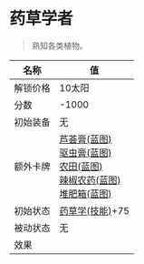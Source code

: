 # 药草学者  
> 熟知各类植物。  
  
名称  |  值  
----  |  ----  
解锁价格  |  10太阳  
分数  |  -1000  
初始装备  |  无  
额外卡牌  |  [芦荟膏(蓝图)](Bp_AloeGel.md)<br>[驱虫膏(蓝图)](Bp_BugRepellent.md)<br>[农田(蓝图)](Bp_CropPlot.md)<br>[辣椒农药(蓝图)](Bp_PesticideChilli.md)<br>[堆肥箱(蓝图)](Bp_CompostBin.md)  
初始状态  |  [药草学(技能)](Skill_Herbology.md)+75  
被动状态  |  无  
效果  |    
